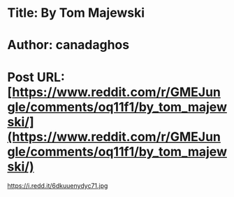 # Title: By Tom Majewski
# Author: canadaghos
# Post URL: [https://www.reddit.com/r/GMEJungle/comments/oq11f1/by_tom_majewski/](https://www.reddit.com/r/GMEJungle/comments/oq11f1/by_tom_majewski/)


https://i.redd.it/6dkuuenydyc71.jpg